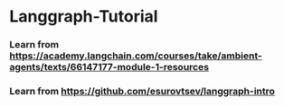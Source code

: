 # Langgraph-Tutorial
### Learn from https://academy.langchain.com/courses/take/ambient-agents/texts/66147177-module-1-resources
### Learn from https://github.com/esurovtsev/langgraph-intro
